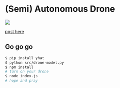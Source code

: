 # (Semi) Autonomous Drone
![](http://blog.yhat.com/img/drone/processed/drone-view.gif)


[post here](http://blog.yhat.com/posts/autonomous-droning-with-python.html)

## Go go go
```bash
$ pip install yhat
$ python src/drone-model.py
$ npm install
# turn on your drone
$ node index.js
# hope and pray
```
